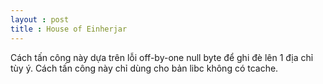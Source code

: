 ```yaml
---
layout : post 
title : House of Einherjar  
---  
```


Cách tấn công này dựa trên lỗi off-by-one null byte để ghi đè lên 1 địa chỉ tùy ý. Cách tấn công này chỉ dùng cho bản libc không có tcache.

